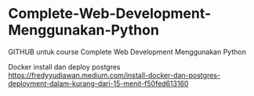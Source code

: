 # Complete-Web-Development-Menggunakan-Python
GITHUB untuk course Complete Web Development Menggunakan Python

Docker install dan deploy postgres
https://fredyyudiawan.medium.com/install-docker-dan-postgres-deployment-dalam-kurang-dari-15-menit-f50fed613160
